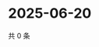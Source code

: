 # 2025-06-20

共 0 条

<!-- BEGIN ZHIHUQUESTIONS -->
<!-- 最后更新时间 Fri Jun 20 2025 14:17:10 GMT+0800 (China Standard Time) -->

<!-- END ZHIHUQUESTIONS -->
